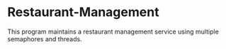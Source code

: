 # Restaurant-Management
This program maintains a restaurant management service using multiple semaphores and threads.
